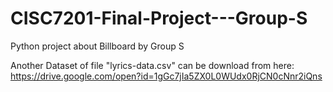 # CISC7201-Final-Project---Group-S
Python project about Billboard by Group S

Another Dataset of file "lyrics-data.csv" can be download from here: https://drive.google.com/open?id=1gGc7jIa5ZX0L0WUdx0RjCN0cNnr2iQns
